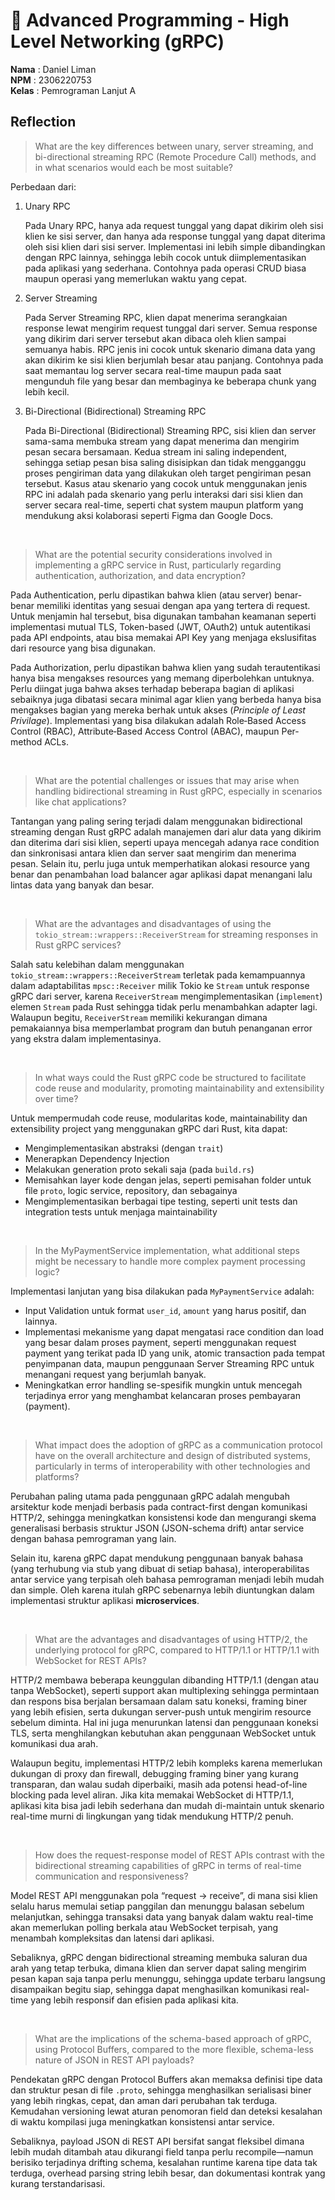 # 🦀 Advanced Programming - High Level Networking (gRPC)

**Nama**  : Daniel Liman <br>
**NPM**   : 2306220753 <br>
**Kelas** : Pemrograman Lanjut A


## Reflection

> What are the key differences between unary, server streaming, and bi-directional streaming RPC (Remote Procedure Call) methods, and in what scenarios would each be most suitable?

Perbedaan dari:

1. Unary RPC

    Pada Unary RPC, hanya ada request tunggal yang dapat dikirim oleh sisi klien ke sisi server, dan hanya ada response tunggal yang dapat diterima oleh sisi klien dari sisi server. Implementasi ini lebih simple dibandingkan dengan RPC lainnya, sehingga lebih cocok untuk diimplementasikan pada aplikasi yang sederhana. Contohnya pada operasi CRUD biasa maupun operasi yang memerlukan waktu yang cepat.

2. Server Streaming

    Pada Server Streaming RPC, klien dapat menerima serangkaian response lewat mengirim request tunggal dari server. Semua response yang dikirim dari server tersebut akan dibaca oleh klien sampai semuanya habis. RPC jenis ini cocok untuk skenario dimana data yang akan dikirim ke sisi klien berjumlah besar atau panjang. Contohnya pada saat memantau log server secara real-time maupun pada saat mengunduh file yang besar dan membaginya ke beberapa chunk yang lebih kecil.

3. Bi-Directional (Bidirectional) Streaming RPC

    Pada Bi-Directional (Bidirectional) Streaming RPC, sisi klien dan server sama-sama membuka stream yang dapat menerima dan mengirim pesan secara bersamaan. Kedua stream ini saling independent, sehingga setiap pesan bisa saling disisipkan dan tidak mengganggu proses pengiriman data yang dilakukan oleh target pengiriman pesan tersebut. Kasus atau skenario yang cocok untuk menggunakan jenis RPC ini adalah pada skenario yang perlu interaksi dari sisi klien dan server secara real-time, seperti chat system maupun platform yang mendukung aksi kolaborasi seperti Figma dan Google Docs.

<br>

> What are the potential security considerations involved in implementing a gRPC service in Rust, particularly regarding authentication, authorization, and data encryption?

Pada Authentication, perlu dipastikan bahwa klien (atau server) benar-benar memiliki identitas yang sesuai dengan apa yang tertera di request. Untuk menjamin hal tersebut, bisa digunakan tambahan keamanan seperti implementasi mutual TLS, Token-based (JWT, OAuth2) untuk autentikasi pada API endpoints, atau bisa memakai API Key yang menjaga ekslusifitas dari resource yang bisa digunakan.

Pada Authorization, perlu dipastikan bahwa klien yang sudah terautentikasi hanya bisa mengakses resources yang memang diperbolehkan untuknya. Perlu diingat juga bahwa akses terhadap beberapa bagian di aplikasi sebaiknya juga dibatasi secara minimal agar klien yang berbeda hanya bisa mengakses bagian yang mereka berhak untuk akses (*Principle of Least Privilage*). Implementasi yang bisa dilakukan adalah Role‑Based Access Control (RBAC), Attribute‑Based Access Control (ABAC), maupun Per-method ACLs.

<br>

> What are the potential challenges or issues that may arise when handling bidirectional streaming in Rust gRPC, especially in scenarios like chat applications?

Tantangan yang paling sering terjadi dalam menggunakan bidirectional streaming dengan Rust gRPC adalah manajemen dari alur data yang dikirim dan diterima dari sisi klien, seperti upaya mencegah adanya race condition dan sinkronisasi antara klien dan server saat mengirim dan menerima pesan. Selain itu, perlu juga untuk memperhatikan alokasi resource yang benar dan penambahan load balancer agar aplikasi dapat menangani lalu lintas data yang banyak dan besar.

<br>

> What are the advantages and disadvantages of using the `tokio_stream::wrappers::ReceiverStream` for streaming responses in Rust gRPC services?

Salah satu kelebihan dalam menggunakan `tokio_stream::wrappers::ReceiverStream` terletak pada kemampuannya dalam adaptabilitas `mpsc::Receiver` milik Tokio ke `Stream` untuk response gRPC dari server, karena `ReceiverStream` mengimplementasikan (`implement`) elemen `Stream` pada Rust sehingga tidak perlu menambahkan adapter lagi. Walaupun begitu, `ReceiverStream` memiliki kekurangan dimana pemakaiannya bisa memperlambat program dan butuh penanganan error yang ekstra dalam implementasinya.

<br>

> In what ways could the Rust gRPC code be structured to facilitate code reuse and modularity, promoting maintainability and extensibility over time?

Untuk mempermudah code reuse, modularitas kode, maintainability dan extensibility project yang menggunakan gRPC dari Rust, kita dapat:
- Mengimplementasikan abstraksi (dengan `trait`)
- Menerapkan Dependency Injection
- Melakukan generation proto sekali saja (pada `build.rs`)
- Memisahkan layer kode dengan jelas, seperti pemisahan folder untuk file `proto`, logic service, repository, dan sebagainya
- Mengimplementasikan berbagai tipe testing, seperti unit tests dan integration tests untuk menjaga maintainability

<br>

> In the MyPaymentService implementation, what additional steps might be necessary to handle more complex payment processing logic?

Implementasi lanjutan yang bisa dilakukan pada `MyPaymentService` adalah:
- Input Validation untuk format `user_id`, `amount` yang harus positif, dan lainnya.
- Implementasi mekanisme yang dapat mengatasi race condition dan load yang besar dalam proses payment, seperti menggunakan request payment yang terikat pada ID yang unik, atomic transaction pada tempat penyimpanan data, maupun penggunaan Server Streaming RPC untuk menangani request yang berjumlah banyak.
- Meningkatkan error handling se-spesifik mungkin untuk mencegah terjadinya error yang menghambat kelancaran proses pembayaran (payment).

<br>

> What impact does the adoption of gRPC as a communication protocol have on the overall architecture and design of distributed systems, particularly in terms of interoperability with other technologies and platforms?

Perubahan paling utama pada penggunaan gRPC adalah mengubah arsitektur kode menjadi berbasis pada contract-first dengan komunikasi HTTP/2, sehingga meningkatkan konsistensi kode dan mengurangi skema generalisasi berbasis struktur JSON (JSON-schema drift) antar service dengan bahasa pemrograman yang lain.

Selain itu, karena gRPC dapat mendukung penggunaan banyak bahasa (yang terhubung via stub yang dibuat di setiap bahasa), interoperabilitas antar service yang terpisah oleh bahasa pemrograman menjadi lebih mudah dan simple. Oleh karena itulah gRPC sebenarnya lebih diuntungkan dalam implementasi struktur aplikasi **microservices**.

<br>

> What are the advantages and disadvantages of using HTTP/2, the underlying protocol for gRPC, compared to HTTP/1.1 or HTTP/1.1 with WebSocket for REST APIs?

HTTP/2 membawa beberapa keunggulan dibanding HTTP/1.1 (dengan atau tanpa WebSocket), seperti support akan multiplexing sehingga permintaan dan respons bisa berjalan bersamaan dalam satu koneksi, framing biner yang lebih efisien, serta dukungan server-push untuk mengirim resource sebelum diminta. Hal ini juga menurunkan latensi dan penggunaan koneksi TLS, serta menghilangkan kebutuhan akan penggunaan WebSocket untuk komunikasi dua arah.

Walaupun begitu, implementasi HTTP/2 lebih kompleks karena memerlukan dukungan di proxy dan firewall, debugging framing biner yang kurang transparan, dan walau sudah diperbaiki, masih ada potensi head-of-line blocking pada level aliran. Jika kita memakai WebSocket di HTTP/1.1, aplikasi kita bisa jadi lebih sederhana dan mudah di-maintain untuk skenario real-time murni di lingkungan yang tidak mendukung HTTP/2 penuh.

<br>

> How does the request-response model of REST APIs contrast with the bidirectional streaming capabilities of gRPC in terms of real-time communication and responsiveness?

Model REST API menggunakan pola “request -> receive”, di mana sisi klien selalu harus memulai setiap panggilan dan menunggu balasan sebelum melanjutkan, sehingga transaksi data yang banyak dalam waktu real-time akan memerlukan polling berkala atau WebSocket terpisah, yang menambah kompleksitas dan latensi dari aplikasi.

Sebaliknya, gRPC dengan bidirectional streaming membuka saluran dua arah yang tetap terbuka, dimana klien dan server dapat saling mengirim pesan kapan saja tanpa perlu menunggu, sehingga update terbaru langsung disampaikan begitu siap, sehingga dapat menghasilkan komunikasi real-time yang lebih responsif dan efisien pada aplikasi kita.

<br>

> What are the implications of the schema-based approach of gRPC, using Protocol Buffers, compared to the more flexible, schema-less nature of JSON in REST API payloads?

Pendekatan gRPC dengan Protocol Buffers akan memaksa definisi tipe data dan struktur pesan di file `.proto`, sehingga menghasilkan serialisasi biner yang lebih ringkas, cepat, dan aman dari perubahan tak terduga. Kemudahan versioning lewat aturan penomoran field dan deteksi kesalahan di waktu kompilasi juga meningkatkan konsistensi antar service. 

Sebaliknya, payload JSON di REST API bersifat sangat fleksibel dimana lebih mudah ditambah atau dikurangi field tanpa perlu recompile—namun berisiko terjadinya drifting schema, kesalahan runtime karena tipe data tak terduga, overhead parsing string lebih besar, dan dokumentasi kontrak yang kurang terstandarisasi.
